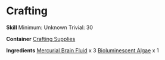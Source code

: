 <!-- TITLE: Quiescent Algae -->
<!-- SUBTITLE:  -->
# Crafting
**Skill**
Minimum: Unknown
Trivial: 30

**Container**
[Crafting Supplies](crafting-supplies)

**Ingredients**
[Mercurial Brain Fluid](mercurial-brain-fluid) x 3
[Bioluminescent Algae](bioluminescent-algae) x 1